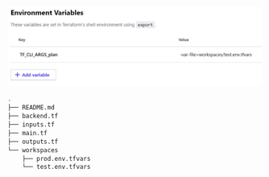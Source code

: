 ![cli-tfvars](./docs/cli-tfvars.png)

```bash
.
├── README.md
├── backend.tf
├── inputs.tf
├── main.tf
├── outputs.tf
└── workspaces
    ├── prod.env.tfvars
    └── test.env.tfvars
```
